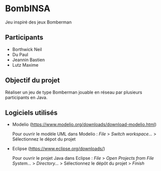 # BombINSA
Jeu inspiré des jeux Bomberman

## Participants
- Borthwick Neil
- Du Paul
- Jeannin Bastien
- Lutz Maxime

## Objectif du projet
Réaliser un jeu de type Bomberman jouable en réseau par plusieurs participants en Java.

## Logiciels utilisés
- Modelio (https://www.modelio.org/downloads/download-modelio.html)

   Pour ouvrir le modèle UML dans Modelio : *File* > *Switch workspace...* > Sélectionnez le dépot du projet

- Eclipse (https://www.eclipse.org/downloads/)

   Pour ouvrir le projet Java dans Eclipse : *File* > *Open Projects from File System...* > *Directory...* > Sélectionnez le dépôt du projet > *Finish*

